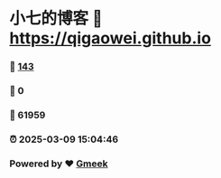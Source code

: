 # 小七的博客 :link: https://qigaowei.github.io 
### :page_facing_up: [143](https://qigaowei.github.io/tag.html) 
### :speech_balloon: 0 
### :hibiscus: 61959 
### :alarm_clock: 2025-03-09 15:04:46 
### Powered by :heart: [Gmeek](https://github.com/Meekdai/Gmeek)
